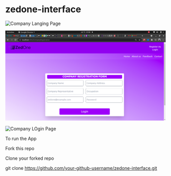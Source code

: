 # zedone-interface

![Company Langing Page](https://github.com/Deewiliams/zedone-interface-final/blob/main/user-login/src/images/Landing%20page.png?raw=true)

![Company Registration Form](./user-login/src/images/Company_Registration_page.png)


![Company LOgin Page](https://github.com/Deewiliams/zedone-interface-final/blob/main/user-login/src/images/company_login_page.png)




To run the App

Fork this repo

Clone your forked repo

git clone https://github.com/your-github-username/zedone-interface.git



